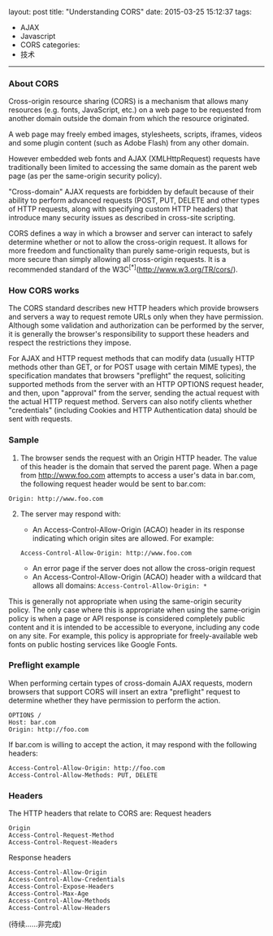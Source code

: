 layout: post
title: "Understanding CORS"
date: 2015-03-25 15:12:37
tags:
- AJAX
- Javascript
- CORS
categories:
- 技术
---

### About CORS
Cross-origin resource sharing (CORS) is a mechanism that allows many resources (e.g. fonts, JavaScript, etc.) on a web page to be requested from another domain outside the domain from which the resource originated.

A web page may freely embed images, stylesheets, scripts, iframes, videos and some plugin content (such as Adobe Flash) from any other domain.

However embedded web fonts and AJAX (XMLHttpRequest) requests have traditionally been limited to accessing the same domain as the parent web page (as per the same-origin security policy).

"Cross-domain" AJAX requests are forbidden by default because of their ability to perform advanced requests (POST, PUT, DELETE and other types of HTTP requests, along with specifying custom HTTP headers) that introduce many security issues as described in cross-site scripting.

CORS defines a way in which a browser and server can interact to safely determine whether or not to allow the cross-origin request. It allows for more freedom and functionality than purely same-origin requests, but is more secure than simply allowing all cross-origin requests. It is a recommended standard of the W3C<sup>[\*]</sup>(http://www.w3.org/TR/cors/).

### How CORS works

The CORS standard describes new HTTP headers which provide browsers and servers a way to request remote URLs only when they have permission. Although some validation and authorization can be performed by the server, it is generally the browser's responsibility to support these headers and respect the restrictions they impose.

For AJAX and HTTP request methods that can modify data (usually HTTP methods other than GET, or for POST usage with certain MIME types), the specification mandates that browsers "preflight" the request, soliciting supported methods from the server with an HTTP OPTIONS request header, and then, upon "approval" from the server, sending the actual request with the actual HTTP request method. Servers can also notify clients whether "credentials" (including Cookies and HTTP Authentication data) should be sent with requests.

### Sample

1. The browser sends the request with an Origin HTTP header. The value of this header is the domain that served the parent page. When a page from http://www.foo.com attempts to access a user's data in bar.com, the following request header would be sent to bar.com:

```
Origin: http://www.foo.com
```

2. The server may respond with:

    + An Access-Control-Allow-Origin (ACAO) header in its response indicating which origin sites are allowed. For example:
    ```
    Access-Control-Allow-Origin: http://www.foo.com
    ```
    + An error page if the server does not allow the cross-origin request
    + An Access-Control-Allow-Origin (ACAO) header with a wildcard that allows all domains: `Access-Control-Allow-Origin: *`

This is generally not appropriate when using the same-origin security policy. The only case where this is appropriate when using the same-origin policy is when a page or API response is considered completely public content and it is intended to be accessible to everyone, including any code on any site. For example, this policy is appropriate for freely-available web fonts on public hosting services like Google Fonts.

### Preflight example

When performing certain types of cross-domain AJAX requests, modern browsers that support CORS will insert an extra "preflight" request to determine whether they have permission to perform the action.

```
OPTIONS /
Host: bar.com
Origin: http://foo.com
```

If bar.com is willing to accept the action, it may respond with the following headers:

```
Access-Control-Allow-Origin: http://foo.com
Access-Control-Allow-Methods: PUT, DELETE
```

### Headers

The HTTP headers that relate to CORS are:
Request headers

    Origin
    Access-Control-Request-Method
    Access-Control-Request-Headers

Response headers

    Access-Control-Allow-Origin
    Access-Control-Allow-Credentials
    Access-Control-Expose-Headers
    Access-Control-Max-Age
    Access-Control-Allow-Methods
    Access-Control-Allow-Headers


(待续……非完成)
